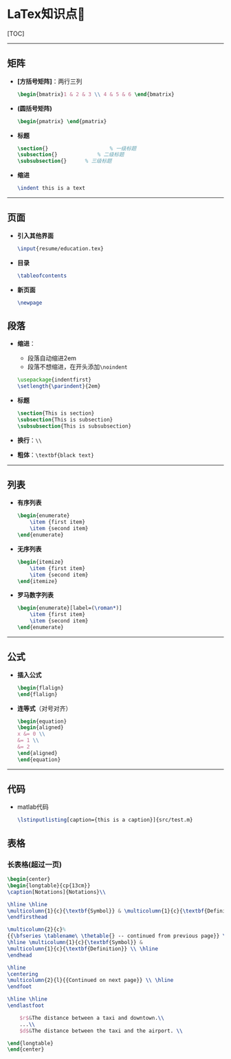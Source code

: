 # LaTex知识点🧀️

[TOC]

------

## 矩阵

- **[方括号矩阵]**：两行三列

  ```latex
  \begin{bmatrix}1 & 2 & 3 \\ 4 & 5 & 6 \end{bmatrix}
  ```

- **(圆括号矩阵)**

  ```latex
  \begin{pmatrix} \end{pmatrix}
  ```
  
- **标题**

  ```latex
  \section{}					% 一级标题
  \subsection{}				% 二级标题
  \subsubsection{}		% 三级标题
  ```

- **缩进**

  ```latex
  \indent this is a text
  ```

  

------

## 页面

- **引入其他界面**

  ```latex
  \input{resume/education.tex}
  ```
  
- **目录**

  ```latex
  \tableofcontents
  ```

- **新页面**

  ```latex
  \newpage
  ```



## 段落

- **缩进**：

  - 段落自动缩进2em
  - 段落不想缩进，在开头添加`\noindent`

  ```latex
  \usepackage{indentfirst} 
  \setlength{\parindent}{2em}
  ```

- **标题**

  ```latex
  \section{This is section}
  \subsection{This is subsection}
  \subsubsection{This is subsubsection}
  ```

- **换行**：`\\`

- **粗体**：`\textbf{black text}`

------

## 列表

- **有序列表**

  ```latex
  \begin{enumerate}
      \item {first item}
      \item {second item}
  \end{enumerate}
  ```

- **无序列表**

  ```latex
  \begin{itemize}
      \item {first item}
      \item {second item}
  \end{itemize}
  ```

- **罗马数字列表**

  ```latex
  \begin{enumerate}[label=(\roman*)]
      \item {first item}
      \item {second item}
  \end{enumerate}
  ```

  

------

## 公式

- **插入公式**

  ```latex
  \begin{flalign}
  \end{flalign}
  ```
  
- **连等式**（对号对齐）

  ```latex
  \begin{equation}
  \begin{aligned}
  x &= 0 \\
  &= 1 \\
  &= 2
  \end{aligned}
  \end{equation}
  ```

  

------

## 代码

- matlab代码

  ```latex
  \lstinputlisting[caption={this is a caption}]{src/test.m}
  ```

  



## 表格

### 长表格(超过一页)

```latex
\begin{center}
\begin{longtable}{cp{13cm}} 
\caption[Notations]{Notations}\\

\hline \hline
\multicolumn{1}{c}{\textbf{Symbol}} & \multicolumn{1}{c}{\textbf{Definition}}\\ \hline 
\endfirsthead

\multicolumn{2}{c}%
{{\bfseries \tablename\ \thetable{} -- continued from previous page}} \\
\hline \multicolumn{1}{c}{\textbf{Symbol}} &
\multicolumn{1}{c}{\textbf{Definition}} \\ \hline 
\endhead

\hline 
\centering
\multicolumn{2}{l}{{Continued on next page}} \\ \hline
\endfoot

\hline \hline
\endlastfoot

	$r$&The distance between a taxi and downtown.\\
	...\\
	$d$&The distance between the taxi and the airport. \\

\end{longtable}
\end{center}
```

